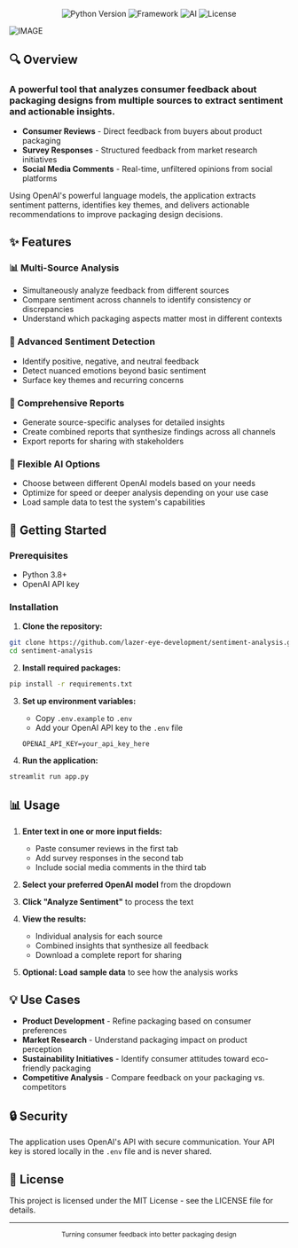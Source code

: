 <p align="center">
  <img src="https://img.shields.io/badge/Python-3.8+-blue.svg" alt="Python Version">
  <img src="https://img.shields.io/badge/Framework-Streamlit-FF4B4B.svg" alt="Framework">
  <img src="https://img.shields.io/badge/AI-OpenAI-412991.svg" alt="AI">
  <img src="https://img.shields.io/badge/License-MIT-green.svg" alt="License">
</p>



![IMAGE](https://github.com/user-attachments/assets/e629dd10-7136-43b9-976a-d235fb067080)


## 🔍 Overview

### A powerful tool that analyzes consumer feedback about packaging designs from multiple sources to extract sentiment and actionable insights.

- **Consumer Reviews** - Direct feedback from buyers about product packaging
- **Survey Responses** - Structured feedback from market research initiatives
- **Social Media Comments** - Real-time, unfiltered opinions from social platforms

Using OpenAI's powerful language models, the application extracts sentiment patterns, identifies key themes, and delivers actionable recommendations to improve packaging design decisions.

## ✨ Features

### 📊 Multi-Source Analysis
- Simultaneously analyze feedback from different sources
- Compare sentiment across channels to identify consistency or discrepancies
- Understand which packaging aspects matter most in different contexts

### 🧠 Advanced Sentiment Detection
- Identify positive, negative, and neutral feedback
- Detect nuanced emotions beyond basic sentiment
- Surface key themes and recurring concerns

### 📝 Comprehensive Reports
- Generate source-specific analyses for detailed insights
- Create combined reports that synthesize findings across all channels
- Export reports for sharing with stakeholders

### 🔄 Flexible AI Options
- Choose between different OpenAI models based on your needs
- Optimize for speed or deeper analysis depending on your use case
- Load sample data to test the system's capabilities

## 🚀 Getting Started

### Prerequisites
- Python 3.8+
- OpenAI API key

### Installation

1. **Clone the repository:**
```bash
git clone https://github.com/lazer-eye-development/sentiment-analysis.git
cd sentiment-analysis
```

2. **Install required packages:**
```bash
pip install -r requirements.txt
```

3. **Set up environment variables:**
   - Copy `.env.example` to `.env`
   - Add your OpenAI API key to the `.env` file
   ```
   OPENAI_API_KEY=your_api_key_here
   ```

4. **Run the application:**
```bash
streamlit run app.py
```

## 📊 Usage

1. **Enter text in one or more input fields:**
   - Paste consumer reviews in the first tab
   - Add survey responses in the second tab
   - Include social media comments in the third tab

2. **Select your preferred OpenAI model** from the dropdown

3. **Click "Analyze Sentiment"** to process the text

4. **View the results:**
   - Individual analysis for each source
   - Combined insights that synthesize all feedback
   - Download a complete report for sharing

5. **Optional: Load sample data** to see how the analysis works

## 💡 Use Cases

- **Product Development** - Refine packaging based on consumer preferences
- **Market Research** - Understand packaging impact on product perception
- **Sustainability Initiatives** - Identify consumer attitudes toward eco-friendly packaging
- **Competitive Analysis** - Compare feedback on your packaging vs. competitors

## 🔒 Security

The application uses OpenAI's API with secure communication. Your API key is stored locally in the `.env` file and is never shared.

## 📄 License

This project is licensed under the MIT License - see the LICENSE file for details.

---

<p align="center">
  <small>Turning consumer feedback into better packaging design</small>
</p>
